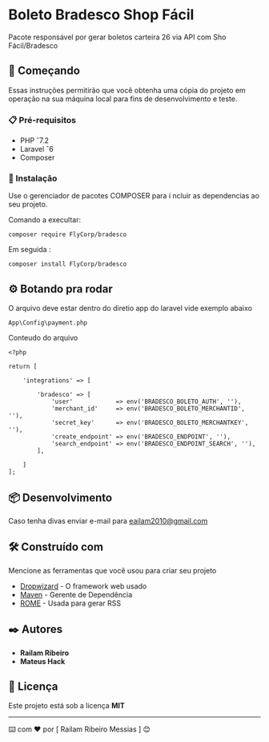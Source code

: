 # Boleto Bradesco Shop Fácil 

Pacote  responsável por gerar boletos carteira 26 via API  com Sho Fácil/Bradesco

## 🚀 Começando

Essas instruções permitirão que você obtenha uma cópia do projeto em operação na sua máquina local para fins de desenvolvimento e teste.


### 📋 Pré-requisitos

- PHP ˆ7.2
- Laravel ˆ6
- Composer

### 🔧 Instalação

Use o gerenciador de pacotes COMPOSER para i ncluir as dependencias  ao seu projeto.

Comando a execultar:

```
composer require FlyCorp/bradesco 
```

Em seguida :

```
composer install FlyCorp/bradesco
```

## ⚙️ Botando pra rodar

O arquivo deve estar dentro do diretio app do laravel vide exemplo abaixo 

```
App\Config\payment.php
```

Conteudo do arquivo 

```
<?php

return [

    'integrations' => [
    
        'bradesco' => [
            'user'            => env('BRADESCO_BOLETO_AUTH', ''),
            'merchant_id'     => env('BRADESCO_BOLETO_MERCHANTID', ''),
            'secret_key'      => env('BRADESCO_BOLETO_MERCHANTKEY', ''),
            'create_endpoint' => env('BRADESCO_ENDPOINT', ''),
            'search_endpoint' => env('BRADESCO_ENDPOINT_SEARCH', ''),
        ],
        
    ]
];

```

## 📦 Desenvolvimento

Caso tenha divas enviar e-mail para eailam2010@gmail.com

## 🛠️ Construído com

Mencione as ferramentas que você usou para criar seu projeto

* [Dropwizard](http://www.dropwizard.io/1.0.2/docs/) - O framework web usado
* [Maven](https://maven.apache.org/) - Gerente de Dependência
* [ROME](https://rometools.github.io/rome/) - Usada para gerar RSS


## ✒️ Autores

* **Railam Ribeiro** 
* **Mateus Hack**


## 📄 Licença

Este projeto está sob a licença **MIT**

---
⌨️ com ❤️ por [ Railam Ribeiro Messias ] 😊
